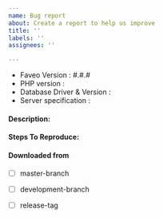 ```yaml
---
name: Bug report
about: Create a report to help us improve
title: ''
labels: ''
assignees: ''

---
```


- Faveo Version : #.#.#
- PHP version :
- Database Driver & Version :
- Server specification :

#### Description:


#### Steps To Reproduce:



#### Downloaded from
- [ ] master-branch
- [ ] development-branch

- [ ] release-tag
